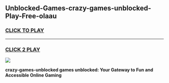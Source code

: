 
## Unblocked-Games-crazy-games-unblocked-Play-Free-olaau
<h3>
<a href="https://premium76.site?title=crazy-games-unblocked&ref=21A">CLICK TO PLAY</a></h3>
<hr>

<h3>
<a href="https://premium76.site?title=crazy-games-unblocked&ref=21A">CLICK 2 PLAY</a>
  
</h3>

<a href="https://premium76.site?title=crazy-games-unblocked&ref=21A"><img src="https://clearcache.store/games.png"></a>


**crazy-games-unblocked games unblocked: Your Gateway to Fun and Accessible Online Gaming**
